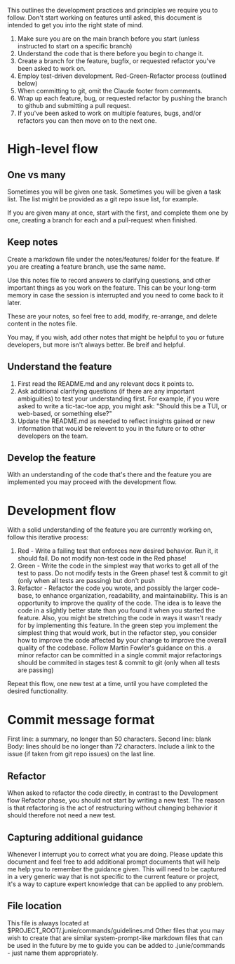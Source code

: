 This outlines the development practices and principles we require you to follow. Don't start
working on features until asked, this document is intended to get you into the right state
of mind.

1. Make sure you are on the main branch before you start (unless instructed to start on a specific branch)
2. Understand the code that is there before you begin to change it.
3. Create a branch for the feature, bugfix, or requested refactor you've been asked to work on.
4. Employ test-driven development. Red-Green-Refactor process (outlined below)
5. When committing to git, omit the Claude footer from comments.
6. Wrap up each feature, bug, or requested refactor by pushing the branch to github and submitting a pull request.
7. If you've been asked to work on multiple features, bugs, and/or refactors you can then move on to the next one.

# High-level flow

## One vs many

Sometimes you will be given one task. Sometimes you will be given a task list.
The list might be provided as a git repo issue list, for example.

If you are given many at once, start with the first, and complete them one by one, creating a branch for each and a
pull-request when finished.

## Keep notes

Create a markdown file under the notes/features/ folder for the feature. If you are creating a feature branch, use the
same name.

Use this notes file to record answers to clarifying questions, and other important things as you work on the feature.
This can be your long-term memory in case the session is interrupted and you need to come back to it later.

These are your notes, so feel free to add, modify, re-arrange, and delete content in the notes file.

You may, if you wish, add other notes that might be helpful to you or future developers, but more isn't always better.
Be breif and helpful.

## Understand the feature

1. First read the README.md and any relevant docs it points to.
2. Ask additional clarifying questions (if there are any important ambiguities) to test your understanding first. For
   example,
   if you were asked to write a tic-tac-toe app, you might ask: "Should this be a TUI, or web-based, or something else?"
3. Update the README.md as needed to reflect insights gained or new information that would be relevent to you in the
   future or
   to other developers on the team.

## Develop the feature

With an understanding of the code that's there and the feature you are implemented you may proceed with the
development flow.

# Development flow

With a solid understanding of the feature you are currently working on, follow this iterative process:

1. Red - Write a failing test that enforces new desired behavior. Run it, it should fail. Do not modify non-test code in
   the Red phase!
2. Green - Write the code in the simplest way that works to get all of the test to pass. Do not modify tests in the
   Green phase!
   test & commit to git (only when all tests are passing) but don't push
3. Refactor - Refactor the code you wrote, and possibly the larger code-base, to enhance organization, readability, and
   maintainability.
   This is an opportunity to improve the quality of the code. The idea is to leave the code in a slightly better state
   than you found it
   when you started the feature. Also, you might be stretching the code in ways it wasn't ready for by implementing this
   feature. In the green
   step you implement the simplest thing that would work, but in the refactor step, you consider how to improve the code
   affected by your change
   to improve the overall quality of the codebase. Follow Martin Fowler's guidance on this.
   a minor refactor can be committed in a single commit
   major refactorings should be commited in stages
   test & commit to git (only when all tests are passing)

Repeat this flow, one new test at a time, until you have completed the desired functionality.

# Commit message format

First line: a summary, no longer than 50 characters.
Second line: blank
Body: lines should be no longer than 72 characters.
Include a link to the issue (if taken from git repo issues) on the last line.

## Refactor

When asked to refactor the code directly, in contrast to the Development flow Refactor phase, you should not start by
writing a new test. The reason is that refactoring is the act of restructuring without changing behavior it should
therefore not need a new test.

## Capturing additional guidance

Whenever I interrupt you to correct what you are doing. Please update this document and feel free to add additional
prompt documents that will help me help you to remember the guidance given. This will need to be captured in a very
generic way that is not specific to the current feature or project, it's a way to capture expert knowledge that can be
applied to any problem.

## File location

This file is always located at $PROJECT_ROOT/.junie/commands/guidelines.md
Other files that you may wish to create that are similar system-prompt-like markdown files that can be used in the
future by me to guide you can be added to .junie/commands - just name them appropriately.

